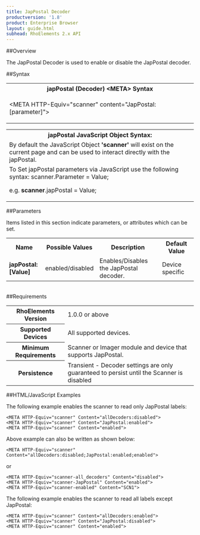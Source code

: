 ```yaml
---
title: JapPostal Decoder
productversion: '1.8'
product: Enterprise Browser
layout: guide.html
subhead: RhoElements 2.x API
---
```


##Overview

The JapPostal Decoder is used to enable or disable the JapPostal decoder.

##Syntax

<table class="re-table"><tr><th class="tableHeading">japPostal (Decoder) &lt;META&gt; Syntax
</th></tr><tr><td class="clsSyntaxCells clsOddRow"><p>&lt;META HTTP-Equiv="scanner" content="JapPostal:[parameter]"&gt;</p></td></tr></table>
<table class="re-table"><tr><th class="tableHeading">japPostal JavaScript Object Syntax:</th></tr><tr><td class="clsSyntaxCells clsOddRow">
By default the JavaScript Object <b>'scanner'</b> will exist on the current page and can be used to interact directly with the japPostal.
</td></tr><tr><td class="clsSyntaxCells clsEvenRow">
To Set japPostal parameters via JavaScript use the following syntax: scanner.Parameter = Value;
<P />e.g. <b>scanner</b>.japPostal = Value;
</td></tr></table>

##Parameters


Items listed in this section indicate parameters, or attributes which can be set.
<table class="re-table"><col width="20%" /><col width="20%" /><col width="38%" /><col width="22%" /><tr><th class="tableHeading">Name</th><th class="tableHeading">Possible Values</th><th class="tableHeading">Description</th><th class="tableHeading">Default Value</th></tr><tr><td class="clsSyntaxCells clsOddRow"><b>japPostal:[Value]
</b></td><td class="clsSyntaxCells clsOddRow">enabled/disabled</td><td class="clsSyntaxCells clsOddRow">Enables/Disables the JapPostal decoder.</td><td class="clsSyntaxCells clsOddRow">Device specific</td></tr></table>
<table class="re-table"><col width="78%" /><col width="8%" /><col width="1%" /><col width="5%" /><col width="1%" /><col width="5%" /><col width="2%" /></table>





##Requirements

<table class="re-table"><tr><th class="tableHeading">RhoElements Version</th><td class="clsSyntaxCell clsEvenRow">1.0.0 or above
</td></tr><tr><th class="tableHeading">Supported Devices</th><td class="clsSyntaxCell clsOddRow">All supported devices.</td></tr><tr><th class="tableHeading">Minimum Requirements</th><td class="clsSyntaxCell clsOddRow">Scanner or Imager module and device that supports JapPostal.</td></tr><tr><th class="tableHeading">Persistence</th><td class="clsSyntaxCell clsEvenRow">Transient - Decoder settings are only guaranteed to persist until the Scanner is disabled</td></tr></table>


##HTML/JavaScript Examples

The following example enables the scanner to read only JapPostal labels:

	<META HTTP-Equiv="scanner" Content="allDecoders:disabled">
	<META HTTP-Equiv="scanner" Content="JapPostal:enabled">
	<META HTTP-Equiv="scanner" Content="enabled">
	
Above example can also be written as shown below:

	<META HTTP-Equiv="scanner" Content="allDecoders:disabled;JapPostal:enabled;enabled">
	
or

	<META HTTP-Equiv="scanner-all_decoders" Content="disabled">
	<META HTTP-Equiv="scanner-JapPostal" Content="enabled">
	<META HTTP-Equiv="scanner-enabled" Content="SCN1">
	
The following example enables the scanner to read all labels except JapPostal:

	<META HTTP-Equiv="scanner" Content="allDecoders:enabled">
	<META HTTP-Equiv="scanner" Content="JapPostal:disabled">
	<META HTTP-Equiv="scanner" Content="enabled">
	





